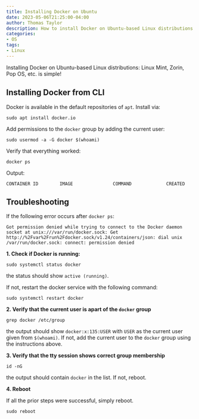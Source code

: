 ```yaml
---
title: Installing Docker on Ubuntu
date: 2023-05-06T21:25:00-04:00
author: Thomas Taylor
description: How to install Docker on Ubuntu-based Linux distributions
categories:
- OS
tags:
- Linux
---
```


Installing Docker on Ubuntu-based Linux distributions: Linux Mint, Zorin, Pop OS, etc. is simple!

## Installing Docker from CLI

Docker is available in the default repositories of `apt`. Install via:

```shell
sudo apt install docker.io
```

Add permissions to the `docker` group by adding the current user:

```shell
sudo usermod -a -G docker $(whoami)
```

Verify that everything worked:

```shell
docker ps
```

Output:

```text
CONTAINER ID        IMAGE               COMMAND             CREATED
```

## Troubleshooting

If the following error occurs after `docker ps`:

```shell
Got permission denied while trying to connect to the Docker daemon socket at unix:///var/run/docker.sock: Get http://%2Fvar%2Frun%2Fdocker.sock/v1.24/containers/json: dial unix /var/run/docker.sock: connect: permission denied
```

**1. Check if Docker is running:**

```shell
sudo systemctl status docker
```

the status should show `active (running)`. 

If not, restart the docker service with the following command:

```shell
sudo systemctl restart docker
```

**2. Verify that the current user is apart of the `docker` group**

```shell
grep docker /etc/group
```

the output should show `docker:x:135:USER` with `USER` as the current user given from `$(whoami)`. If not, add the current user to the `docker` group using the instructions above.

**3. Verify that the tty session shows correct group membership**

```shell
id -nG
```

the output should contain `docker` in the list. If not, reboot.

**4. Reboot**

If all the prior steps were successful, simply reboot.

```shell
sudo reboot
```
